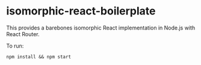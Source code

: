 # isomorphic-react-boilerplate

This provides a barebones isomorphic React implementation in Node.js with React Router.  

To run:

`npm install && npm start`
